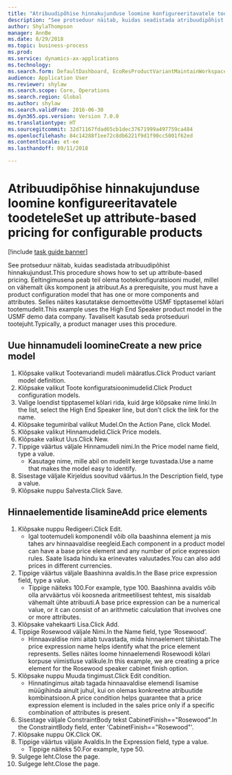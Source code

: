 ```yaml
--- 
title: "Atribuudipõhise hinnakujunduse loomine konfigureeritavatele toodetele"
description: "See protseduur näitab, kuidas seadistada atribuudipõhist hinnakujundust."
author: ShylaThompson
manager: AnnBe
ms.date: 8/29/2018
ms.topic: business-process
ms.prod: 
ms.service: dynamics-ax-applications
ms.technology: 
ms.search.form: DefaultDashboard, EcoResProductVariantMaintainWorkspace, PCProductConfigurationModelListPage, PCPriceModelList, PCPriceModel, PCConstraintEditor
audience: Application User
ms.reviewer: shylaw
ms.search.scope: Core, Operations
ms.search.region: Global
ms.author: shylaw
ms.search.validFrom: 2016-06-30
ms.dyn365.ops.version: Version 7.0.0
ms.translationtype: HT
ms.sourcegitcommit: 32d71167fdad65cb1dec37671999a497759ca484
ms.openlocfilehash: 84c14288f1ee72c8db6221f9d1f90cc5001f62ed
ms.contentlocale: et-ee
ms.lasthandoff: 09/11/2018

---
```

# <a name="set-up-attribute-based-pricing-for-configurable-products"></a><span data-ttu-id="9c1f6-103">Atribuudipõhise hinnakujunduse loomine konfigureeritavatele toodetele</span><span class="sxs-lookup"><span data-stu-id="9c1f6-103">Set up attribute-based pricing for configurable products</span></span>

[!include [task guide banner](../../includes/task-guide-banner.md)]

<span data-ttu-id="9c1f6-104">See protseduur näitab, kuidas seadistada atribuudipõhist hinnakujundust.</span><span class="sxs-lookup"><span data-stu-id="9c1f6-104">This procedure shows how to set up attribute-based pricing.</span></span> <span data-ttu-id="9c1f6-105">Eeltingimusena peab teil olema tootekonfiguratsiooni mudel, millel on vähemalt üks komponent ja atribuut.</span><span class="sxs-lookup"><span data-stu-id="9c1f6-105">As a prerequisite, you must have a product configuration model that has one or more components and attributes.</span></span> <span data-ttu-id="9c1f6-106">Selles näites kasutatakse demoettevõtte USMF tipptasemel kõlari tootemudelit.</span><span class="sxs-lookup"><span data-stu-id="9c1f6-106">This example uses the High End Speaker product model in the USMF demo data company.</span></span> <span data-ttu-id="9c1f6-107">Tavaliselt kasutab seda protseduuri tootejuht.</span><span class="sxs-lookup"><span data-stu-id="9c1f6-107">Typically, a product manager uses this procedure.</span></span>


## <a name="create-a-new-price-model"></a><span data-ttu-id="9c1f6-108">Uue hinnamudeli loomine</span><span class="sxs-lookup"><span data-stu-id="9c1f6-108">Create a new price model</span></span>
1. <span data-ttu-id="9c1f6-109">Klõpsake valikut Tootevariandi mudeli määratlus.</span><span class="sxs-lookup"><span data-stu-id="9c1f6-109">Click Product variant model definition.</span></span>
2. <span data-ttu-id="9c1f6-110">Klõpsake valikut Toote konfiguratsioonimudelid.</span><span class="sxs-lookup"><span data-stu-id="9c1f6-110">Click Product configuration models.</span></span>
3. <span data-ttu-id="9c1f6-111">Valige loendist tipptasemel kõlari rida, kuid ärge klõpsake nime linki.</span><span class="sxs-lookup"><span data-stu-id="9c1f6-111">In the list, select the High End Speaker line, but don’t click the link for the name.</span></span>
4. <span data-ttu-id="9c1f6-112">Klõpsake tegumiribal valikut Mudel.</span><span class="sxs-lookup"><span data-stu-id="9c1f6-112">On the Action Pane, click Model.</span></span>
5. <span data-ttu-id="9c1f6-113">Klõpsake valikut Hinnamudelid.</span><span class="sxs-lookup"><span data-stu-id="9c1f6-113">Click Price models.</span></span>
6. <span data-ttu-id="9c1f6-114">Klõpsake valikut Uus.</span><span class="sxs-lookup"><span data-stu-id="9c1f6-114">Click New.</span></span>
7. <span data-ttu-id="9c1f6-115">Tippige väärtus väljale Hinnamudeli nimi.</span><span class="sxs-lookup"><span data-stu-id="9c1f6-115">In the Price model name field, type a value.</span></span>
    * <span data-ttu-id="9c1f6-116">Kasutage nime, mille abil on mudelit kerge tuvastada.</span><span class="sxs-lookup"><span data-stu-id="9c1f6-116">Use a name that makes the model easy to identify.</span></span>  
8. <span data-ttu-id="9c1f6-117">Sisestage väljale Kirjeldus soovitud väärtus.</span><span class="sxs-lookup"><span data-stu-id="9c1f6-117">In the Description field, type a value.</span></span>
9. <span data-ttu-id="9c1f6-118">Klõpsake nuppu Salvesta.</span><span class="sxs-lookup"><span data-stu-id="9c1f6-118">Click Save.</span></span>

## <a name="add-price-elements"></a><span data-ttu-id="9c1f6-119">Hinnaelementide lisamine</span><span class="sxs-lookup"><span data-stu-id="9c1f6-119">Add price elements</span></span>
1. <span data-ttu-id="9c1f6-120">Klõpsake nuppu Redigeeri.</span><span class="sxs-lookup"><span data-stu-id="9c1f6-120">Click Edit.</span></span>
    * <span data-ttu-id="9c1f6-121">Igal tootemudeli komponendil võib olla baashinna element ja mis tahes arv hinnaavaldise reegleid.</span><span class="sxs-lookup"><span data-stu-id="9c1f6-121">Each component in a product model can have a base price element and any number of price expression rules.</span></span> <span data-ttu-id="9c1f6-122">Saate lisada hindu ka erinevates valuutades.</span><span class="sxs-lookup"><span data-stu-id="9c1f6-122">You can also add prices in different currencies.</span></span>  
2. <span data-ttu-id="9c1f6-123">Tippige väärtus väljale Baashinna avaldis.</span><span class="sxs-lookup"><span data-stu-id="9c1f6-123">In the Base price expression field, type a value.</span></span>
    * <span data-ttu-id="9c1f6-124">Tippige näiteks 100.</span><span class="sxs-lookup"><span data-stu-id="9c1f6-124">For example, type 100.</span></span>   <span data-ttu-id="9c1f6-125">Baashinna avaldis võib olla arvväärtus või koosneda aritmeetilisest tehtest, mis sisaldab vähemalt ühte atribuuti.</span><span class="sxs-lookup"><span data-stu-id="9c1f6-125">A base price expression can be a numerical value, or it can consist of an arithmetic calculation that involves one or more attributes.</span></span>  
3. <span data-ttu-id="9c1f6-126">Klõpsake vahekaarti Lisa.</span><span class="sxs-lookup"><span data-stu-id="9c1f6-126">Click Add.</span></span>
4. <span data-ttu-id="9c1f6-127">Tippige Rosewood väljale Nimi.</span><span class="sxs-lookup"><span data-stu-id="9c1f6-127">In the Name field, type ‘Rosewood’.</span></span>
    * <span data-ttu-id="9c1f6-128">Hinnaavaldise nimi aitab tuvastada, mida hinnaelement tähistab.</span><span class="sxs-lookup"><span data-stu-id="9c1f6-128">The price expression name helps identify what the price element represents.</span></span> <span data-ttu-id="9c1f6-129">Selles näites loome hinnaelemendi Rosewoodi kõlari korpuse viimistluse valikule.</span><span class="sxs-lookup"><span data-stu-id="9c1f6-129">In this example, we are creating a price element for the Rosewood speaker cabinet finish option.</span></span>  
5. <span data-ttu-id="9c1f6-130">Klõpsake nuppu Muuda tingimust.</span><span class="sxs-lookup"><span data-stu-id="9c1f6-130">Click Edit condition.</span></span>
    * <span data-ttu-id="9c1f6-131">Hinnatingimus aitab tagada hinnaavaldise elemendi lisamise müügihinda ainult juhul, kui on olemas konkreetne atribuutide kombinatsioon.</span><span class="sxs-lookup"><span data-stu-id="9c1f6-131">A price condition helps guarantee that a price expression element is included in the sales price only if a specific combination of attributes is present.</span></span>  
6. <span data-ttu-id="9c1f6-132">Sisestage väljale ConstraintBody tekst CabinetFinish=="Rosewood".</span><span class="sxs-lookup"><span data-stu-id="9c1f6-132">In the ConstraintBody field, enter 'CabinetFinish=="Rosewood"'.</span></span>
7. <span data-ttu-id="9c1f6-133">Klõpsake nuppu OK.</span><span class="sxs-lookup"><span data-stu-id="9c1f6-133">Click OK.</span></span>
8. <span data-ttu-id="9c1f6-134">Tippige väärtus väljale Avaldis.</span><span class="sxs-lookup"><span data-stu-id="9c1f6-134">In the Expression field, type a value.</span></span>
    * <span data-ttu-id="9c1f6-135">Tippige näiteks 50.</span><span class="sxs-lookup"><span data-stu-id="9c1f6-135">For example, type 50.</span></span>  
9. <span data-ttu-id="9c1f6-136">Sulgege leht.</span><span class="sxs-lookup"><span data-stu-id="9c1f6-136">Close the page.</span></span>
10. <span data-ttu-id="9c1f6-137">Sulgege leht.</span><span class="sxs-lookup"><span data-stu-id="9c1f6-137">Close the page.</span></span>


